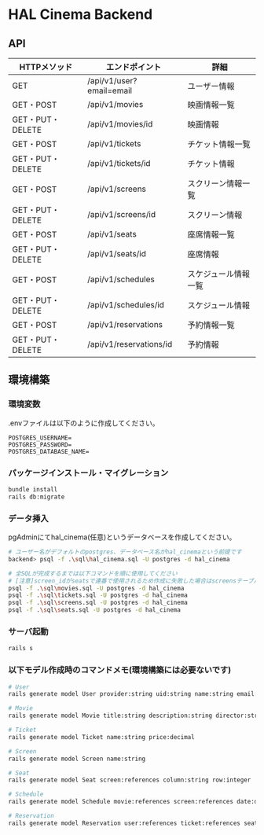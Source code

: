 # HAL Cinema Backend

## API

| HTTPメソッド | エンドポイント | 詳細 |
| --- | --- | --- |
| GET | /api/v1/user?email=email | ユーザー情報 |
| GET・POST | /api/v1/movies | 映画情報一覧 |
| GET・PUT・DELETE | /api/v1/movies/id | 映画情報 |
| GET・POST | /api/v1/tickets | チケット情報一覧 |
| GET・PUT・DELETE | /api/v1/tickets/id | チケット情報 |
| GET・POST | /api/v1/screens | スクリーン情報一覧 |
| GET・PUT・DELETE | /api/v1/screens/id | スクリーン情報 |
| GET・POST | /api/v1/seats | 座席情報一覧 |
| GET・PUT・DELETE | /api/v1/seats/id | 座席情報 |
| GET・POST | /api/v1/schedules | スケジュール情報一覧 |
| GET・PUT・DELETE | /api/v1/schedules/id | スケジュール情報 |
| GET・POST | /api/v1/reservations | 予約情報一覧 |
| GET・PUT・DELETE | /api/v1/reservations/id | 予約情報 |

## 環境構築

### 環境変数
.envファイルは以下のように作成してください。
```
POSTGRES_USERNAME=
POSTGRES_PASSWORD=
POSTGRES_DATABASE_NAME=
```

### パッケージインストール・マイグレーション
```bash
bundle install
rails db:migrate
```

### データ挿入
pgAdminにてhal_cinema(任意)というデータベースを作成してください。

```bash
# ユーザー名がデフォルトのpostgres、データベース名がhal_cinemaという前提です
backend> psql -f .\sql\hal_cinema.sql -U postgres -d hal_cinema

# 全SQLが完成するまでは以下コマンドを順に使用してください
# [注意]screen_idがseatsで連番で使用されるため作成に失敗した場合はscreensテーブルを削除して再作成してコマンドを使用してください
psql -f .\sql\movies.sql -U postgres -d hal_cinema
psql -f .\sql\tickets.sql -U postgres -d hal_cinema
psql -f .\sql\screens.sql -U postgres -d hal_cinema
psql -f .\sql\seats.sql -U postgres -d hal_cinema
```

### サーバ起動
```bash
rails s
```

### 以下モデル作成時のコマンドメモ(環境構築には必要ないです)
```bash
# User
rails generate model User provider:string uid:string name:string email:string

# Movie
rails generate model Movie title:string description:string director:string actors:string duration:integer thumbnail:string

# Ticket
rails generate model Ticket name:string price:decimal

# Screen
rails generate model Screen name:string

# Seat
rails generate model Seat screen:references column:string row:integer

# Schedule
rails generate model Schedule movie:references screen:references date:datetime

# Reservation
rails generate model Reservation user:references ticket:references seat:references schedule:references
```
